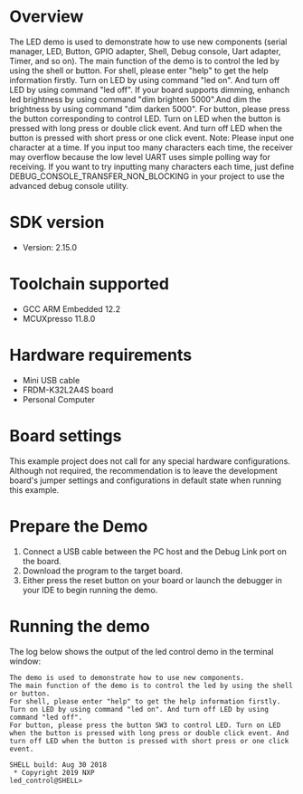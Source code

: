 Overview
========
The LED demo is used to demonstrate how to use new components (serial manager, LED, Button, GPIO adapter, Shell, Debug console, Uart adapter, Timer, and so on).
The main function of the demo is to control the led by using the shell or button.
For shell, please enter \"help\" to get the help information firstly. Turn on LED by using command \"led on\". And turn off LED by using command \"led off\".
If your board supports dimming, enhanch led brightness by using command \"dim brighten 5000\".And dim the brightness by using command \"dim darken 5000\".
For button, please press the button corresponding to control LED. Turn on LED when the button is pressed with long press or double click event.
And turn off LED when the button is pressed with short press or one click event.
Note: Please input one character at a time. If you input too many characters each time, the receiver may overflow
because the low level UART uses simple polling way for receiving. If you want to try inputting many characters each time,
just define DEBUG_CONSOLE_TRANSFER_NON_BLOCKING in your project to use the advanced debug console utility.

SDK version
===========
- Version: 2.15.0

Toolchain supported
===================
- GCC ARM Embedded  12.2
- MCUXpresso  11.8.0

Hardware requirements
=====================
- Mini USB cable
- FRDM-K32L2A4S board
- Personal Computer

Board settings
==============
This example project does not call for any special hardware configurations.
Although not required, the recommendation is to leave the development board's jumper settings
and configurations in default state when running this example.

Prepare the Demo
================
1. Connect a USB cable between the PC host and the Debug Link port on the board.
2. Download the program to the target board.
3. Either press the reset button on your board or launch the debugger in your IDE to begin running the demo.

Running the demo
================
The log below shows the output of the led control demo in the terminal window:
~~~~~~~~~~~~~~~~~~~~~~~~~~~~~~~~~~~
The demo is used to demonstrate how to use new components.
The main function of the demo is to control the led by using the shell or button.
For shell, please enter "help" to get the help information firstly. Turn on LED by using command "led on". And turn off LED by using command "led off".
For button, please press the button SW3 to control LED. Turn on LED when the button is pressed with long press or double click event. And turn off LED when the button is pressed with short press or one click event.

SHELL build: Aug 30 2018
 * Copyright 2019 NXP
led_control@SHELL>
~~~~~~~~~~~~~~~~~~~~~~~~~~~~~~~~~~~

